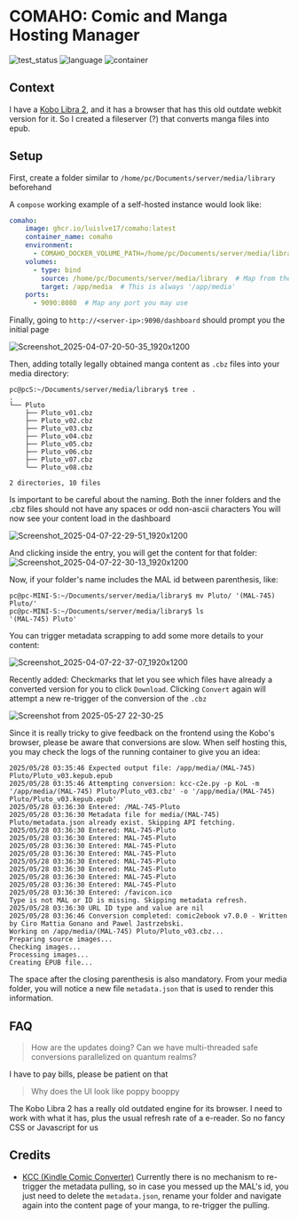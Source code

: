 # COMAHO: Comic and Manga Hosting Manager

![test_status](https://img.shields.io/badge/tests-none-green)
![language](https://img.shields.io/badge/lang-go-blue)
![container](https://img.shields.io/badge/deployment-containerized-white)

## Context

I have a [Kobo Libra 2](https://www.amazon.com/Kobo-Touchscreen-Waterproof-Adjustable-Temperature/dp/B09HSRGZRL), and it has a browser that has this old outdate webkit version for it. So I created a fileserver (?) that converts manga files into epub.

## Setup

First, create a folder similar to `/home/pc/Documents/server/media/library` beforehand

A `compose` working example of a self-hosted instance would look like:

```yaml
comaho:
    image: ghcr.io/luislve17/comaho:latest
    container_name: comaho
    environment:
      - COMAHO_DOCKER_VOLUME_PATH=/home/pc/Documents/server/media/library  # Any proper existent directory should work
    volumes:
      - type: bind
        source: /home/pc/Documents/server/media/library  # Map from the directory, to the required app->media lookup
        target: /app/media  # This is always '/app/media'
    ports:
      - 9090:8080  # Map any port you may use
```

Finally, going to `http://<server-ip>:9090/dashboard` should prompt you the initial page

![Screenshot_2025-04-07-20-50-35_1920x1200](https://github.com/user-attachments/assets/11e64e1b-7ed8-4d9b-ad87-94b0c510f79a)

Then, adding totally legally obtained manga content as `.cbz` files into your media directory:

```
pc@pcS:~/Documents/server/media/library$ tree .
.
└── Pluto
    ├── Pluto_v01.cbz
    ├── Pluto_v02.cbz
    ├── Pluto_v03.cbz
    ├── Pluto_v04.cbz
    ├── Pluto_v05.cbz
    ├── Pluto_v06.cbz
    ├── Pluto_v07.cbz
    └── Pluto_v08.cbz

2 directories, 10 files
```

Is important to be careful about the naming. Both the inner folders and the .cbz files should not have any spaces or odd non-ascii characters
You will now see your content load in the dashboard

![Screenshot_2025-04-07-22-29-51_1920x1200](https://github.com/user-attachments/assets/139381b2-5d33-4fac-b67d-ee662b440827)

And clicking inside the entry, you will get the content for that folder:
![Screenshot_2025-04-07-22-30-13_1920x1200](https://github.com/user-attachments/assets/b190c764-e1a0-4231-87dc-a3f9e014317b)

Now, if your folder's name includes the MAL id between parenthesis, like:
```
pc@pc-MINI-S:~/Documents/server/media/library$ mv Pluto/ '(MAL-745) Pluto/'
pc@pc-MINI-S:~/Documents/server/media/library$ ls
'(MAL-745) Pluto'
```
You can trigger metadata scrapping to add some more details to your content:

![Screenshot_2025-04-07-22-37-07_1920x1200](https://github.com/user-attachments/assets/5d5ae386-5fa8-4dc3-a74c-307920e9a745)

Recently added: Checkmarks that let you see which files have already a converted version for you to click `Download`. Clicking `Convert` again will attempt a new re-trigger of the conversion of the `.cbz`

![Screenshot from 2025-05-27 22-30-25](https://github.com/user-attachments/assets/ad89762f-dfba-482e-8dcd-54a5ea2ecaa7)

Since it is really tricky to give feedback on the frontend using the Kobo's browser, please be aware that conversions are slow. When self hosting this, you may check the logs of the running container to give you an idea:
```
2025/05/28 03:35:46 Expected output file: /app/media/(MAL-745) Pluto/Pluto_v03.kepub.epub
2025/05/28 03:35:46 Attempting conversion: kcc-c2e.py -p KoL -m '/app/media/(MAL-745) Pluto/Pluto_v03.cbz' -o '/app/media/(MAL-745) Pluto/Pluto_v03.kepub.epub'
2025/05/28 03:36:30 Entered: /MAL-745-Pluto
2025/05/28 03:36:30 Metadata file for media/(MAL-745) Pluto/metadata.json already exist. Skipping API fetching.
2025/05/28 03:36:30 Entered: MAL-745-Pluto
2025/05/28 03:36:30 Entered: MAL-745-Pluto
2025/05/28 03:36:30 Entered: MAL-745-Pluto
2025/05/28 03:36:30 Entered: MAL-745-Pluto
2025/05/28 03:36:30 Entered: MAL-745-Pluto
2025/05/28 03:36:30 Entered: MAL-745-Pluto
2025/05/28 03:36:30 Entered: MAL-745-Pluto
2025/05/28 03:36:30 Entered: MAL-745-Pluto
2025/05/28 03:36:30 Entered: /favicon.ico
Type is not MAL or ID is missing. Skipping metadata refresh.
2025/05/28 03:36:30 URL ID type and value are nil
2025/05/28 03:36:46 Conversion completed: comic2ebook v7.0.0 - Written by Ciro Mattia Gonano and Pawel Jastrzebski.
Working on /app/media/(MAL-745) Pluto/Pluto_v03.cbz...
Preparing source images...
Checking images...
Processing images...
Creating EPUB file...
```


The space after the closing parenthesis is also mandatory.
From your media folder, you will notice a new file `metadata.json` that is used to render this information.

## FAQ

> How are the updates doing? Can we have multi-threaded safe conversions parallelized on quantum realms?

I have to pay bills, please be patient on that

> Why does the UI look like poppy booppy

The Kobo Libra 2 has a really old outdated engine for its browser. I need to work with what it has, plus the usual refresh rate of a e-reader. So no fancy CSS or Javascript for us

## Credits

* [KCC (Kindle Comic Converter)](https://github.com/ciromattia/kcc)
Currently there is no mechanism to re-trigger the metadata pulling, so in case you messed up the MAL's id, you just need to delete the `metadata.json`, rename your folder and navigate again into the content page of your manga, to re-trigger the pulling.
